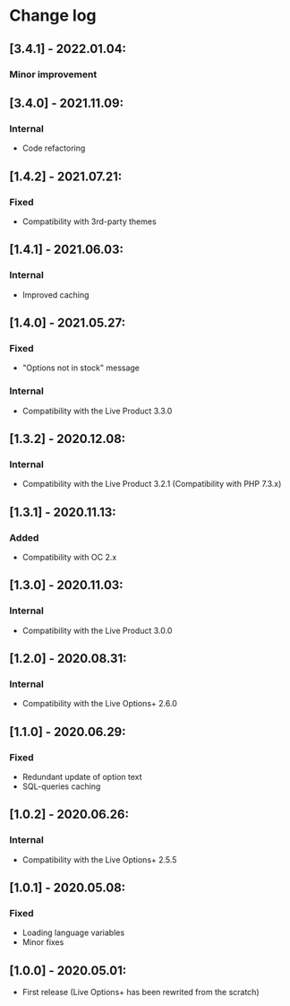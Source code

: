 # Change log

## [3.4.1] - 2022.01.04:
### Minor improvement

## [3.4.0] - 2021.11.09:
### Internal
- Code refactoring

## [1.4.2] - 2021.07.21:
### Fixed
- Compatibility with 3rd-party themes

## [1.4.1] - 2021.06.03:
### Internal
- Improved caching

## [1.4.0] - 2021.05.27:
### Fixed
- "Options not in stock" message
### Internal
- Compatibility with the Live Product 3.3.0

## [1.3.2] - 2020.12.08:
### Internal
- Compatibility with the Live Product 3.2.1 (Compatibility with PHP 7.3.x)

## [1.3.1] - 2020.11.13:
### Added
- Compatibility with OC 2.x

## [1.3.0] - 2020.11.03:
### Internal
- Compatibility with the Live Product 3.0.0

## [1.2.0] - 2020.08.31:
### Internal
- Compatibility with the Live Options+ 2.6.0

## [1.1.0] - 2020.06.29:
### Fixed
- Redundant update of option text
- SQL-queries caching

## [1.0.2] - 2020.06.26:
### Internal
- Compatibility with the Live Options+ 2.5.5

## [1.0.1] - 2020.05.08:
### Fixed
- Loading language variables
- Minor fixes

## [1.0.0] - 2020.05.01:
- First release (Live Options+ has been rewrited from the scratch)
